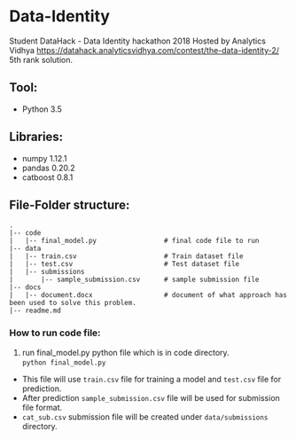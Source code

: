 # Data-Identity
Student DataHack - Data Identity hackathon 2018 Hosted by Analytics Vidhya 
https://datahack.analyticsvidhya.com/contest/the-data-identity-2/
<br>5th rank solution.
## Tool:
- Python 3.5

## Libraries:
- numpy 1.12.1
- pandas 0.20.2
- catboost 0.8.1

## File-Folder structure:
```
.
|-- code
|   |-- final_model.py                 # final code file to run
|-- data
|   |-- train.csv                      # Train dataset file
|   |-- test.csv                       # Test dataset file
|   |-- submissions
|       |-- sample_submission.csv      # sample submission file
|-- docs
|   |-- document.docx                  # document of what approach has been used to solve this problem.
|-- readme.md
```

### How to run code file:
1. run final_model.py python file which is in code directory.<br>
   <code>python final_model.py</code>

- This file will use <code>train.csv</code> file for training a model and <code>test.csv</code> file for prediction.
- After prediction <code>sample_submission.csv</code> file will be used for submission file format.
- <code>cat_sub.csv</code> submission file will be created under <code>data/submissions</code> directory.
